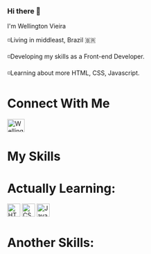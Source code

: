 ### Hi there 👋

I'm Wellington Vieira

◽Living in middleast, Brazil 🇧🇷 

◽Developing my skills as a Front-end Developer.

◽Learning about more HTML, CSS, Javascript.


<h1>Connect With Me </h1>

<a ref="https://www.linkedin.com/in/wellington-vieira-2a6b701a0/">
<img align="center" alt="Wellington-Linkedin" height="30" width="40" src="https://cdn.jsdelivr.net/gh/devicons/devicon/icons/linkedin/linkedin-original.svg" style="max-
width:100%;">



<h1>My Skills</h1>

<h1>Actually Learning:</h1>
<img src:"https://cdn.jsdelivr.net/gh/devicons/devicon/icons/html5/html5-original.svg" alt="HTML" width="30" height="30"></img>
<a>
<img src:"https://cdn.jsdelivr.net/gh/devicons/devicon/icons/css3/css3-original.svg" alt="CSS" width="30" height="30"></img>
<a>
<img src:"https://cdn.jsdelivr.net/gh/devicons/devicon/icons/javascript/javascript-original.svg" alt="Javascript" width="30" height="30"></img>



<h1>Another Skills:</h1>










<!--
**welltocoding/welltocoding** is a ✨ _special_ ✨ repository because its `README.md` (this file) appears on your GitHub profile.

Here are some ideas to get you started:

- 🔭 I’m currently working on ...
- 🌱 I’m currently learning ...
- 👯 I’m looking to collaborate on ...
- 🤔 I’m looking for help with ...
- 💬 Ask me about ...
- 📫 How to reach me: ...
- 😄 Pronouns: ...
- ⚡ Fun fact: ...
-->

